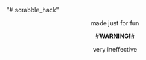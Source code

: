 "# scrabble_hack" 
<p align=center>
made just for fun</p>

<p align=center><b>#WARNING!#</b></p>

<p align=center>very ineffective</p>
